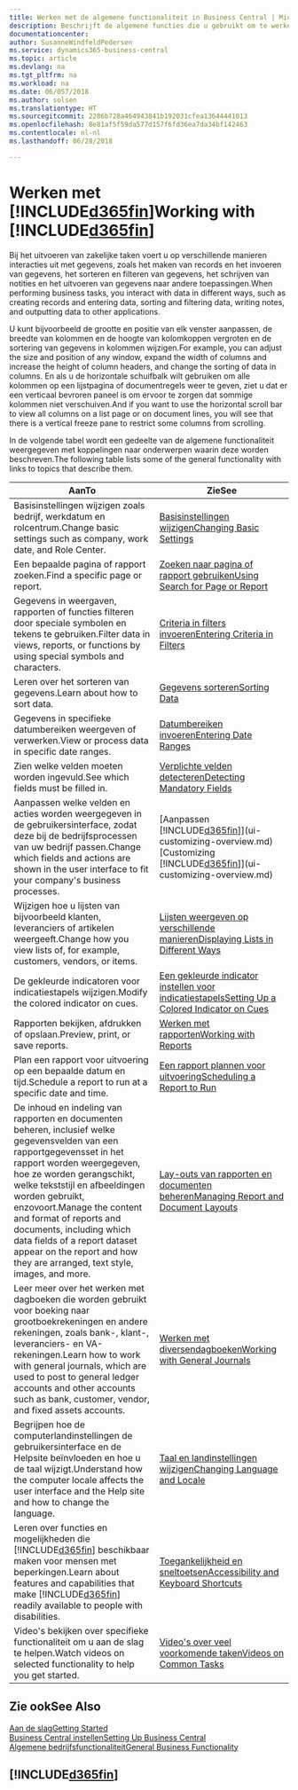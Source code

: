 ```yaml
---
title: Werken met de algemene functionaliteit in Business Central | Microsoft Docs
description: Beschrijft de algemene functies die u gebruikt om te werken met gegevens in Business Central, zoals waarden invoeren, gegevens sorteren en weergaven wijzigen.
documentationcenter: 
author: SusanneWindfeldPedersen
ms.service: dynamics365-business-central
ms.topic: article
ms.devlang: na
ms.tgt_pltfrm: na
ms.workload: na
ms.date: 06/057/2018
ms.author: solsen
ms.translationtype: HT
ms.sourcegitcommit: 2286b728a464943841b192031cfea13644441013
ms.openlocfilehash: 8e81af5f59da577d157f6fd36ea7da34bf142463
ms.contentlocale: nl-nl
ms.lasthandoff: 06/28/2018

---
```

# <a name="working-with-included365finincludesd365finmdmd"></a><span data-ttu-id="1cb36-103">Werken met [!INCLUDE[d365fin](includes/d365fin_md.md)]</span><span class="sxs-lookup"><span data-stu-id="1cb36-103">Working with [!INCLUDE[d365fin](includes/d365fin_md.md)]</span></span>
<span data-ttu-id="1cb36-104">Bij het uitvoeren van zakelijke taken voert u op verschillende manieren interacties uit met gegevens, zoals het maken van records en het invoeren van gegevens, het sorteren en filteren van gegevens, het schrijven van notities en het uitvoeren van gegevens naar andere toepassingen.</span><span class="sxs-lookup"><span data-stu-id="1cb36-104">When performing business tasks, you interact with data in different ways, such as creating records and entering data, sorting and filtering data, writing notes, and outputting data to other applications.</span></span>

<span data-ttu-id="1cb36-105">U kunt bijvoorbeeld de grootte en positie van elk venster aanpassen, de breedte van kolommen en de hoogte van kolomkoppen vergroten en de sortering van gegevens in kolommen wijzigen.</span><span class="sxs-lookup"><span data-stu-id="1cb36-105">For example, you can adjust the size and position of any window, expand the width of columns and increase the height of column headers, and change the sorting of data in columns.</span></span> <span data-ttu-id="1cb36-106">En als u de horizontale schuifbalk wilt gebruiken om alle kolommen op een lijstpagina of documentregels weer te geven, ziet u dat er een verticaal bevroren paneel is om ervoor te zorgen dat sommige kolommen niet verschuiven.</span><span class="sxs-lookup"><span data-stu-id="1cb36-106">And if you want to use the horizontal scroll bar to view all columns on a list page or on document lines, you will see that there is a vertical freeze pane to restrict some columns from scrolling.</span></span>

<span data-ttu-id="1cb36-107">In de volgende tabel wordt een gedeelte van de algemene functionaliteit weergegeven met koppelingen naar onderwerpen waarin deze worden beschreven.</span><span class="sxs-lookup"><span data-stu-id="1cb36-107">The following table lists some of the general functionality with links to topics that describe them.</span></span>

| <span data-ttu-id="1cb36-108">Aan</span><span class="sxs-lookup"><span data-stu-id="1cb36-108">To</span></span> | <span data-ttu-id="1cb36-109">Zie</span><span class="sxs-lookup"><span data-stu-id="1cb36-109">See</span></span> |
| --- | --- |
| <span data-ttu-id="1cb36-110">Basisinstellingen wijzigen zoals bedrijf, werkdatum en rolcentrum.</span><span class="sxs-lookup"><span data-stu-id="1cb36-110">Change basic settings such as company, work date, and Role Center.</span></span> |[<span data-ttu-id="1cb36-111">Basisinstellingen wijzigen</span><span class="sxs-lookup"><span data-stu-id="1cb36-111">Changing Basic Settings</span></span>](ui-change-basic-settings.md) |
| <span data-ttu-id="1cb36-112">Een bepaalde pagina of rapport zoeken.</span><span class="sxs-lookup"><span data-stu-id="1cb36-112">Find a specific page or report.</span></span> |[<span data-ttu-id="1cb36-113">Zoeken naar pagina of rapport gebruiken</span><span class="sxs-lookup"><span data-stu-id="1cb36-113">Using Search for Page or Report</span></span>](ui-search.md) |
| <span data-ttu-id="1cb36-114">Gegevens in weergaven, rapporten of functies filteren door speciale symbolen en tekens te gebruiken.</span><span class="sxs-lookup"><span data-stu-id="1cb36-114">Filter data in views, reports, or functions by using special symbols and characters.</span></span> |[<span data-ttu-id="1cb36-115">Criteria in filters invoeren</span><span class="sxs-lookup"><span data-stu-id="1cb36-115">Entering Criteria in Filters</span></span>](ui-enter-criteria-filters.md) |
| <span data-ttu-id="1cb36-116">Leren over het sorteren van gegevens.</span><span class="sxs-lookup"><span data-stu-id="1cb36-116">Learn about how to sort data.</span></span> |[<span data-ttu-id="1cb36-117">Gegevens sorteren</span><span class="sxs-lookup"><span data-stu-id="1cb36-117">Sorting Data</span></span>](ui-sorting.md) |
| <span data-ttu-id="1cb36-118">Gegevens in specifieke datumbereiken weergeven of verwerken.</span><span class="sxs-lookup"><span data-stu-id="1cb36-118">View or process data in specific date ranges.</span></span> |[<span data-ttu-id="1cb36-119">Datumbereiken invoeren</span><span class="sxs-lookup"><span data-stu-id="1cb36-119">Entering Date Ranges</span></span>](ui-enter-date-ranges.md) |
| <span data-ttu-id="1cb36-120">Zien welke velden moeten worden ingevuld.</span><span class="sxs-lookup"><span data-stu-id="1cb36-120">See which fields must be filled in.</span></span> |[<span data-ttu-id="1cb36-121">Verplichte velden detecteren</span><span class="sxs-lookup"><span data-stu-id="1cb36-121">Detecting Mandatory Fields</span></span>](ui-mandatory-fields.md) |
| <span data-ttu-id="1cb36-122">Aanpassen welke velden en acties worden weergegeven in de gebruikersinterface, zodat deze bij de bedrijfsprocessen van uw bedrijf passen.</span><span class="sxs-lookup"><span data-stu-id="1cb36-122">Change which fields and actions are shown in the user interface to fit your company's business processes.</span></span> |<span data-ttu-id="1cb36-123">[Aanpassen [!INCLUDE[d365fin](includes/d365fin_md.md)]](ui-customizing-overview.md)</span><span class="sxs-lookup"><span data-stu-id="1cb36-123">[Customizing [!INCLUDE[d365fin](includes/d365fin_md.md)]](ui-customizing-overview.md)</span></span> |
| <span data-ttu-id="1cb36-124">Wijzigen hoe u lijsten van bijvoorbeeld klanten, leveranciers of artikelen weergeeft.</span><span class="sxs-lookup"><span data-stu-id="1cb36-124">Change how you view lists of, for example, customers, vendors, or items.</span></span> |[<span data-ttu-id="1cb36-125">Lijsten weergeven op verschillende manieren</span><span class="sxs-lookup"><span data-stu-id="1cb36-125">Displaying Lists in Different Ways</span></span>](across-display-lists-different-views.md) |
| <span data-ttu-id="1cb36-126">De gekleurde indicatoren voor indicatiestapels wijzigen.</span><span class="sxs-lookup"><span data-stu-id="1cb36-126">Modify the colored indicator on cues.</span></span> |[<span data-ttu-id="1cb36-127">Een gekleurde indicator instellen voor indicatiestapels</span><span class="sxs-lookup"><span data-stu-id="1cb36-127">Setting Up a Colored Indicator on Cues</span></span>](ui-how-setup-colored-indicator-cues.md) |
|<span data-ttu-id="1cb36-128">Rapporten bekijken, afdrukken of opslaan.</span><span class="sxs-lookup"><span data-stu-id="1cb36-128">Preview, print, or save reports.</span></span>|[<span data-ttu-id="1cb36-129">Werken met rapporten</span><span class="sxs-lookup"><span data-stu-id="1cb36-129">Working with Reports</span></span>](ui-work-report.md)|
| <span data-ttu-id="1cb36-130">Plan een rapport voor uitvoering op een bepaalde datum en tijd.</span><span class="sxs-lookup"><span data-stu-id="1cb36-130">Schedule a report to run at a specific date and time.</span></span> |[<span data-ttu-id="1cb36-131">Een rapport plannen voor uitvoering</span><span class="sxs-lookup"><span data-stu-id="1cb36-131">Scheduling a Report to Run</span></span>](ui-work-report.md#ScheduleReport) |
| <span data-ttu-id="1cb36-132">De inhoud en indeling van rapporten en documenten beheren, inclusief welke gegevensvelden van een rapportgegevensset in het rapport worden weergegeven, hoe ze worden gerangschikt, welke tekststijl en afbeeldingen worden gebruikt, enzovoort.</span><span class="sxs-lookup"><span data-stu-id="1cb36-132">Manage the content and format of reports and documents, including which data fields of a report dataset appear on the report and how they are arranged, text style, images, and more.</span></span>|[<span data-ttu-id="1cb36-133">Lay-outs van rapporten en documenten beheren</span><span class="sxs-lookup"><span data-stu-id="1cb36-133">Managing Report and Document Layouts</span></span>](ui-manage-report-layouts.md) |
| <span data-ttu-id="1cb36-134">Leer meer over het werken met dagboeken die worden gebruikt voor boeking naar grootboekrekeningen en andere rekeningen, zoals bank-, klant-, leveranciers- en VA-rekeningen.</span><span class="sxs-lookup"><span data-stu-id="1cb36-134">Learn how to work with general journals, which are used to post to general ledger accounts and other accounts such as bank, customer, vendor, and fixed assets accounts.</span></span> |[<span data-ttu-id="1cb36-135">Werken met diversendagboeken</span><span class="sxs-lookup"><span data-stu-id="1cb36-135">Working with General Journals</span></span>](ui-work-general-journals.md) |
|<span data-ttu-id="1cb36-136">Begrijpen hoe de computerlandinstellingen de gebruikersinterface en de Helpsite beïnvloeden en hoe u de taal wijzigt.</span><span class="sxs-lookup"><span data-stu-id="1cb36-136">Understand how the computer locale affects the user interface and the Help site and how to change the language.</span></span>|[<span data-ttu-id="1cb36-137">Taal en landinstellingen wijzigen</span><span class="sxs-lookup"><span data-stu-id="1cb36-137">Changing Language and Locale</span></span>](about-locale-language.md)|
|<span data-ttu-id="1cb36-138">Leren over functies en mogelijkheden die [!INCLUDE[d365fin](includes/d365fin_md.md)] beschikbaar maken voor mensen met beperkingen.</span><span class="sxs-lookup"><span data-stu-id="1cb36-138">Learn about features and capabilities that make [!INCLUDE[d365fin](includes/d365fin_md.md)] readily available to people with disabilities.</span></span>|[<span data-ttu-id="1cb36-139">Toegankelijkheid en sneltoetsen</span><span class="sxs-lookup"><span data-stu-id="1cb36-139">Accessibility and Keyboard Shortcuts</span></span>](ui-accessibility.md)|
|<span data-ttu-id="1cb36-140">Video's bekijken over specifieke functionaliteit om u aan de slag te helpen.</span><span class="sxs-lookup"><span data-stu-id="1cb36-140">Watch videos on selected functionality to help you get started.</span></span>|[<span data-ttu-id="1cb36-141">Video's over veel voorkomende taken</span><span class="sxs-lookup"><span data-stu-id="1cb36-141">Videos on Common Tasks</span></span>](across-videos.md)|  

## <a name="see-also"></a><span data-ttu-id="1cb36-142">Zie ook</span><span class="sxs-lookup"><span data-stu-id="1cb36-142">See Also</span></span>
[<span data-ttu-id="1cb36-143">Aan de slag</span><span class="sxs-lookup"><span data-stu-id="1cb36-143">Getting Started</span></span>](product-get-started.md)  
[<span data-ttu-id="1cb36-144">Business Central instellen</span><span class="sxs-lookup"><span data-stu-id="1cb36-144">Setting Up Business Central</span></span>](setup.md)  
[<span data-ttu-id="1cb36-145">Algemene bedrijfsfunctionaliteit</span><span class="sxs-lookup"><span data-stu-id="1cb36-145">General Business Functionality</span></span>](ui-across-business-areas.md)  

## [!INCLUDE[d365fin](includes/free_trial_md.md)]  
 

